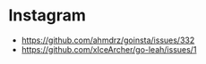 # Instagram

- https://github.com/ahmdrz/goinsta/issues/332
- https://github.com/xIceArcher/go-leah/issues/1
